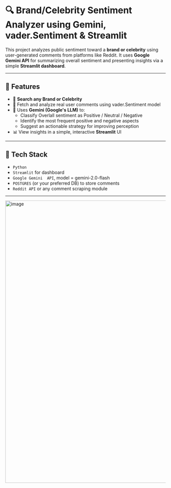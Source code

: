 # 🔍 Brand/Celebrity Sentiment Analyzer using Gemini, vader.Sentiment & Streamlit

This project analyzes public sentiment toward a **brand or celebrity** using user-generated comments from platforms like Reddit. It uses **Google Gemini API** for summarizing overall sentiment and presenting insights via a simple **Streamlit dashboard**.

---

## 🚀 Features

- 🔎 **Search any Brand or Celebrity**
- 💬 Fetch and analyze real user comments using vader.Sentiment model
- 🧠 Uses **Gemini (Google's LLM)** to:
  - Classify Overlall sentiment as Positive / Neutral / Negative
  - Identify the most frequent positive and negative aspects
  - Suggest an actionable strategy for improving perception
- 📊 View insights in a simple, interactive **Streamlit** UI

---

## 🧰 Tech Stack

- `Python`
- `Streamlit` for dashboard
- `Google Gemini  API`, model = gemini-2.0-flash
- `POSTGRES` (or your preferred DB) to store comments
- `Reddit API` or any comment scraping module

---




<img width="1911" height="886" alt="image" src="https://github.com/user-attachments/assets/cbd17935-087b-416e-9831-6c30ab91bcb9" />
